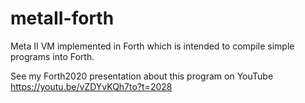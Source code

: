 # metaII-forth
Meta II VM implemented in Forth which is intended to compile simple programs into Forth.

See my Forth2020 presentation about this program on YouTube
https://youtu.be/vZDYvKQh7to?t=2028
